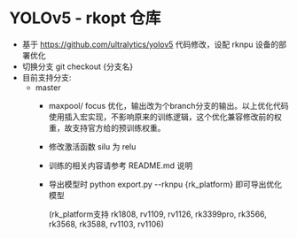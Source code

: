 # YOLOv5 - rkopt 仓库

- 基于 https://github.com/ultralytics/yolov5 代码修改，设配 rknpu 设备的部署优化
- 切换分支 git checkout {分支名}
- 目前支持分支:
  - master
    - maxpool/ focus 优化，输出改为个branch分支的输出。以上优化代码使用插入宏实现，不影响原来的训练逻辑，这个优化兼容修改前的权重，故支持官方给的预训练权重。

    - 修改激活函数 silu 为 relu

    - 训练的相关内容请参考 README.md 说明

    - 导出模型时  python export.py --rknpu {rk_platform} 即可导出优化模型

      (rk_platform支持 rk1808, rv1109, rv1126, rk3399pro, rk3566, rk3568, rk3588, rv1103, rv1106)

